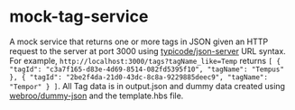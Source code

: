 # mock-tag-service
A mock service that returns one or more tags in JSON given an HTTP request to the server at port 3000 using [typicode/json-server](https://github.com/typicode/json-server) URL syntax. For example, `http://localhost:3000/tags?tagName_like=Temp` returns `[
  {
    "tagId": "c3a7f165-d83e-4d69-8514-082fd5395f10",
    "tagName": "Tempus"
  },
  {
    "tagId": "2be2f4da-21d0-43dc-8c8a-9229885deec9",
    "tagName": "Tempor"
  }
]`.
All Tag data is in output.json and dummy data created using [webroo/dummy-json](https://github.com/webroo/dummy-json) and the template.hbs file.
